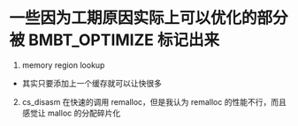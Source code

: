 # 一些因为工期原因实际上可以优化的部分被 BMBT_OPTIMIZE 标记出来
1. memory region lookup
  - 其实只要添加上一个缓存就可以让快很多
2. cs_disasm 在快速的调用 remalloc，但是我认为 remalloc 的性能不行，而且感觉让 malloc 的分配碎片化
